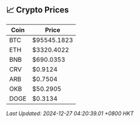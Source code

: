 ## 📈 Crypto Prices

| Coin | Price |
| ---- | ----- |
| BTC | $95545.1823 |
| ETH | $3320.4022 |
| BNB | $690.0353 |
| CRV | $0.9124 |
| ARB | $0.7504 |
| OKB | $50.2905 |
| DOGE | $0.3134 |

_Last Updated: 2024-12-27 04:20:39.01 +0800 HKT_